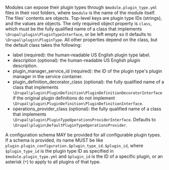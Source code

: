 Modules can expose their plugin types through `$module.plugin_type.yml` files in 
their root folders, where `$module` is the name of the module itself.
The files' contents are objects. Top-level keys are plugin type IDs (strings), 
and the values are objects. The only required object property is `class`, which
must be the fully qualified name of a class that implements 
`\Drupal\plugin\PluginTypeInterface`, or be left empty so it defaults to
`\Drupal\plugin\PluginType`. All other properties depend on the class, but the 
default class takes the following:

- label (required): the human-readable US English plugin type label.
- description (optional): the human-readable US English plugin description.
- plugin_manager_service_id (required): the ID of the plugin type's plugin 
  manager in the service container.
- plugin_definition_decorator_class (optional): the fully qualified name of a class 
  that implements 
  `\Drupal\plugin\PluginDefinition\PluginDefinitionDecoratorInterface` if the 
  original plugin definitions do not implement 
  `\Drupal\plugin\PluginDefinition\PluginDefinitionInterface`.
- operations_provider_class (optional): the fully qualified name of a class that
  implements `\Drupal\plugin\PluginTypeOperationsProviderInterface`. Defaults to
  `\Drupal\plugin\DefaultPluginTypeOperationsProvider`.

A configuration schema MAY be provided for all configurable plugin types. If a 
schema is provided, its name MUST be like
`plugin.plugin_configuration.$plugin_type_id.$plugin_id`, where 
`$plugin_type_id` is the plugin type ID as specified in 
`$module.plugin_type.yml` and `$plugin_id` is the ID of a specific plugin, or an 
asterisk (`*`)  to apply to all plugins of that type.
